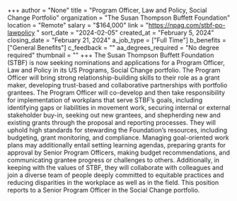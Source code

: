 +++
author = "None"
title = "Program Officer, Law and Policy, Social Change Portfolio"
organization = "The Susan Thompson Buffett Foundation"
location = "Remote"
salary = "$164,000"
link = "https://npag.com/stbf-po-lawpolicy "
sort_date = "2024-02-05"
created_at = "February 5, 2024"
closing_date = "February 21, 2024"
a_job_type = ["Full Time"]
b_benefits = ["General Benefits"]
c_feedback = ""
aa_degrees_required = "No degree required"
thumbnail = ""
+++
The Susan Thompson Buffett Foundation (STBF) is now seeking nominations and applications for a Program Officer, Law and Policy in its US Programs, Social Change portfolio. The Program Officer will bring strong relationship-building skills to their role as a grant maker, developing trust-based and collaborative partnerships with portfolio grantees. The Program Officer will co-develop and then take responsibility for implementation of workplans that serve STBF’s goals, including identifying gaps or liabilities in movement work, securing internal or external stakeholder buy-in, seeking out new grantees, and shepherding new and existing grants through the proposal and reporting processes. They will uphold high standards for stewarding the Foundation’s resources, including budgeting, grant monitoring, and compliance. Managing goal-oriented work plans may additionally entail setting learning agendas, preparing grants for approval by Senior Program Officers, making budget recommendations, and communicating grantee progress or challenges to others. Additionally, in keeping with the values of STBF, they will collaborate with colleagues and join a diverse team of people deeply committed to equitable practices and reducing disparities in the workplace as well as in the field. This position reports to a Senior Program Officer in the Social Change portfolio.
